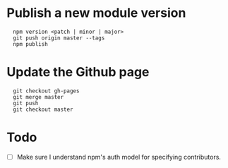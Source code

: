 # Publish a new module version

      npm version <patch | minor | major>
      git push origin master --tags
      npm publish

# Update the Github page

      git checkout gh-pages
      git merge master
      git push
      git checkout master

# Todo
 - [ ] Make sure I understand npm's auth model for specifying contributors.
